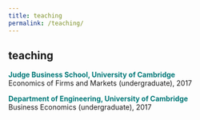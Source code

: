 ```yaml
---
title: teaching
permalink: /teaching/
---
```


## teaching

**<span style="color:rgb(0,120,120)"> Judge Business School, University of Cambridge </span>** <br>
Economics of Firms and Markets (undergraduate), 2017

**<span style="color:rgb(0,120,120)"> Department of Engineering, University of Cambridge </span>** <br>
Business Economics (undergraduate), 2017

